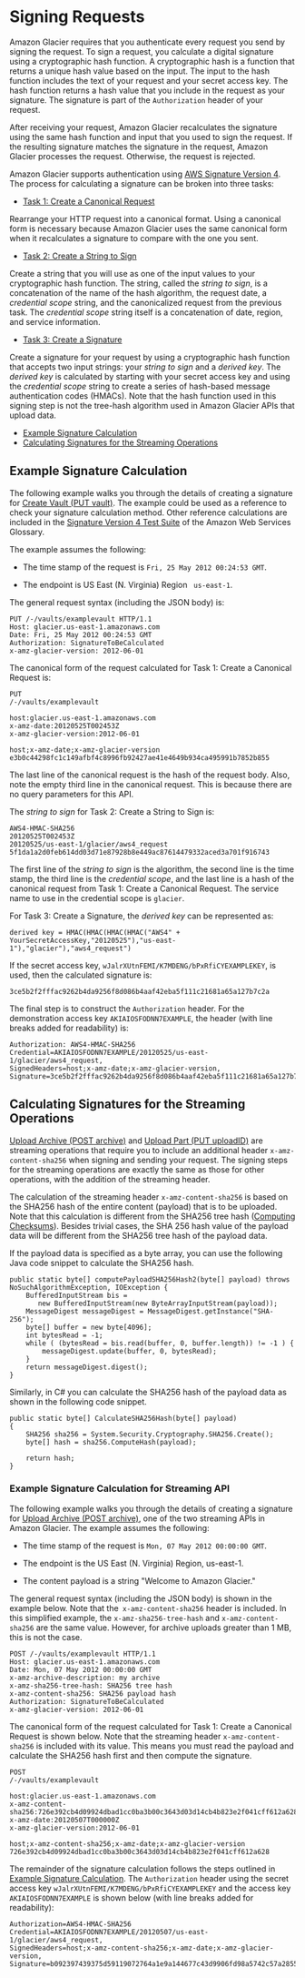 # Signing Requests<a name="amazon-glacier-signing-requests"></a>

Amazon Glacier requires that you authenticate every request you send by signing the request\. To sign a request, you calculate a digital signature using a cryptographic hash function\. A cryptographic hash is a function that returns a unique hash value based on the input\. The input to the hash function includes the text of your request and your secret access key\. The hash function returns a hash value that you include in the request as your signature\. The signature is part of the `Authorization` header of your request\. 

After receiving your request, Amazon Glacier recalculates the signature using the same hash function and input that you used to sign the request\. If the resulting signature matches the signature in the request, Amazon Glacier processes the request\. Otherwise, the request is rejected\. 

Amazon Glacier supports authentication using [AWS Signature Version 4](http://docs.aws.amazon.com/general/latest/gr/signature-version-4.html)\. The process for calculating a signature can be broken into three tasks:

+   [Task 1: Create a Canonical Request](http://docs.aws.amazon.com/general/latest/gr/sigv4-create-canonical-request.html)

  Rearrange your HTTP request into a canonical format\. Using a canonical form is necessary because Amazon Glacier uses the same canonical form when it recalculates a signature to compare with the one you sent\. 

+   [Task 2: Create a String to Sign](http://docs.aws.amazon.com/general/latest/gr/sigv4-create-string-to-sign.html)

  Create a string that you will use as one of the input values to your cryptographic hash function\. The string, called the *string to sign*, is a concatenation of the name of the hash algorithm, the request date, a *credential scope* string, and the canonicalized request from the previous task\. The *credential scope* string itself is a concatenation of date, region, and service information\.

+   [Task 3: Create a Signature](http://docs.aws.amazon.com/general/latest/gr/sigv4-calculate-signature.html)

  Create a signature for your request by using a cryptographic hash function that accepts two input strings: your *string to sign* and a *derived key*\. The *derived key* is calculated by starting with your secret access key and using the *credential scope* string to create a series of hash\-based message authentication codes \(HMACs\)\. Note that the hash function used in this signing step is not the tree\-hash algorithm used in Amazon Glacier APIs that upload data\.


+ [Example Signature Calculation](#example-signature-calculation)
+ [Calculating Signatures for the Streaming Operations](#signature-calculation-streaming)

## Example Signature Calculation<a name="example-signature-calculation"></a>

The following example walks you through the details of creating a signature for [Create Vault \(PUT vault\)](api-vault-put.md)\. The example could be used as a reference to check your signature calculation method\. Other reference calculations are included in the [Signature Version 4 Test Suite](http://docs.aws.amazon.com/general/latest/gr/signature-v4-test-suite.html) of the Amazon Web Services Glossary\.

The example assumes the following:

+ The time stamp of the request is `Fri, 25 May 2012 00:24:53 GMT`\.

+ The endpoint is US East \(N\. Virginia\) Region ` us-east-1`\. 

The general request syntax \(including the JSON body\) is: 

```
PUT /-/vaults/examplevault HTTP/1.1
Host: glacier.us-east-1.amazonaws.com
Date: Fri, 25 May 2012 00:24:53 GMT
Authorization: SignatureToBeCalculated
x-amz-glacier-version: 2012-06-01
```

The canonical form of the request calculated for Task 1: Create a Canonical Request is:

```
PUT
/-/vaults/examplevault

host:glacier.us-east-1.amazonaws.com
x-amz-date:20120525T002453Z
x-amz-glacier-version:2012-06-01

host;x-amz-date;x-amz-glacier-version
e3b0c44298fc1c149afbf4c8996fb92427ae41e4649b934ca495991b7852b855
```

The last line of the canonical request is the hash of the request body\. Also, note the empty third line in the canonical request\. This is because there are no query parameters for this API\. 

The *string to sign* for Task 2: Create a String to Sign is:

```
AWS4-HMAC-SHA256
20120525T002453Z
20120525/us-east-1/glacier/aws4_request
5f1da1a2d0feb614dd03d71e87928b8e449ac87614479332aced3a701f916743
```

The first line of the *string to sign* is the algorithm, the second line is the time stamp, the third line is the *credential scope*, and the last line is a hash of the canonical request from Task 1: Create a Canonical Request\. The service name to use in the credential scope is `glacier`\.

For Task 3: Create a Signature, the *derived key* can be represented as:

```
derived key = HMAC(HMAC(HMAC(HMAC("AWS4" + YourSecretAccessKey,"20120525"),"us-east-1"),"glacier"),"aws4_request")
```

If the secret access key, `wJalrXUtnFEMI/K7MDENG/bPxRfiCYEXAMPLEKEY`, is used, then the calculated signature is:

```
3ce5b2f2fffac9262b4da9256f8d086b4aaf42eba5f111c21681a65a127b7c2a
```

The final step is to construct the `Authorization` header\. For the demonstration access key `AKIAIOSFODNN7EXAMPLE`, the header \(with line breaks added for readability\) is:

```
Authorization: AWS4-HMAC-SHA256 Credential=AKIAIOSFODNN7EXAMPLE/20120525/us-east-1/glacier/aws4_request, 
SignedHeaders=host;x-amz-date;x-amz-glacier-version, 
Signature=3ce5b2f2fffac9262b4da9256f8d086b4aaf42eba5f111c21681a65a127b7c2a
```

## Calculating Signatures for the Streaming Operations<a name="signature-calculation-streaming"></a>

[Upload Archive \(POST archive\)](api-archive-post.md) and [Upload Part \(PUT uploadID\)](api-upload-part.md) are streaming operations that require you to include an additional header `x-amz-content-sha256` when signing and sending your request\. The signing steps for the streaming operations are exactly the same as those for other operations, with the addition of the streaming header\.

The calculation of the streaming header `x-amz-content-sha256` is based on the SHA256 hash of the entire content \(payload\) that is to be uploaded\. Note that this calculation is different from the SHA256 tree hash \([Computing Checksums](checksum-calculations.md)\)\. Besides trivial cases, the SHA 256 hash value of the payload data will be different from the SHA256 tree hash of the payload data\. 

If the payload data is specified as a byte array, you can use the following Java code snippet to calculate the SHA256 hash\.

```
public static byte[] computePayloadSHA256Hash2(byte[] payload) throws NoSuchAlgorithmException, IOException {
    BufferedInputStream bis = 
       new BufferedInputStream(new ByteArrayInputStream(payload));
    MessageDigest messageDigest = MessageDigest.getInstance("SHA-256");
    byte[] buffer = new byte[4096];
    int bytesRead = -1;
    while ( (bytesRead = bis.read(buffer, 0, buffer.length)) != -1 ) {
        messageDigest.update(buffer, 0, bytesRead);
    }
    return messageDigest.digest();
}
```

Similarly, in C\# you can calculate the SHA256 hash of the payload data as shown in the following code snippet\. 

```
public static byte[] CalculateSHA256Hash(byte[] payload)
{
    SHA256 sha256 = System.Security.Cryptography.SHA256.Create();
    byte[] hash = sha256.ComputeHash(payload);

    return hash;
}
```

### Example Signature Calculation for Streaming API<a name="example-signature-calculation-streaming"></a>

The following example walks you through the details of creating a signature for [Upload Archive \(POST archive\)](api-archive-post.md), one of the two streaming APIs in Amazon Glacier\. The example assumes the following:

+ The time stamp of the request is `Mon, 07 May 2012 00:00:00 GMT`\.

+ The endpoint is the US East \(N\. Virginia\) Region, us\-east\-1\.

+ The content payload is a string "Welcome to Amazon Glacier\." 

The general request syntax \(including the JSON body\) is shown in the example below\. Note that the` x-amz-content-sha256` header is included\. In this simplified example, the `x-amz-sha256-tree-hash` and `x-amz-content-sha256` are the same value\. However, for archive uploads greater than 1 MB, this is not the case\.

```
POST /-/vaults/examplevault HTTP/1.1
Host: glacier.us-east-1.amazonaws.com
Date: Mon, 07 May 2012 00:00:00 GMT
x-amz-archive-description: my archive
x-amz-sha256-tree-hash: SHA256 tree hash
x-amz-content-sha256: SHA256 payload hash  
Authorization: SignatureToBeCalculated
x-amz-glacier-version: 2012-06-01
```

The canonical form of the request calculated for Task 1: Create a Canonical Request is shown below\. Note that the streaming header `x-amz-content-sha256` is included with its value\. This means you must read the payload and calculate the SHA256 hash first and then compute the signature\.

```
POST
/-/vaults/examplevault

host:glacier.us-east-1.amazonaws.com
x-amz-content-sha256:726e392cb4d09924dbad1cc0ba3b00c3643d03d14cb4b823e2f041cff612a628
x-amz-date:20120507T000000Z
x-amz-glacier-version:2012-06-01

host;x-amz-content-sha256;x-amz-date;x-amz-glacier-version
726e392cb4d09924dbad1cc0ba3b00c3643d03d14cb4b823e2f041cff612a628
```

The remainder of the signature calculation follows the steps outlined in [Example Signature Calculation](#example-signature-calculation)\. The `Authorization` header using the secret access key `wJalrXUtnFEMI/K7MDENG/bPxRfiCYEXAMPLEKEY` and the access key `AKIAIOSFODNN7EXAMPLE` is shown below \(with line breaks added for readability\):

```
Authorization=AWS4-HMAC-SHA256 
Credential=AKIAIOSFODNN7EXAMPLE/20120507/us-east-1/glacier/aws4_request, 
SignedHeaders=host;x-amz-content-sha256;x-amz-date;x-amz-glacier-version, 
Signature=b092397439375d59119072764a1e9a144677c43d9906fd98a5742c57a2855de6
```